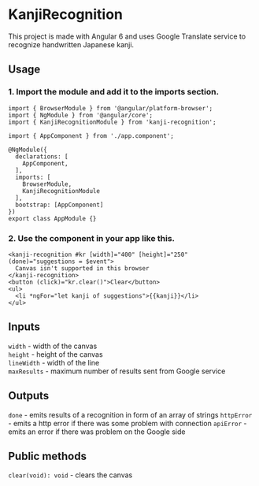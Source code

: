 # KanjiRecognition

This project is made with Angular 6 and uses Google Translate service to recognize handwritten Japanese kanji.

## Usage

### 1. Import the module and add it to the imports section.

```
import { BrowserModule } from '@angular/platform-browser';
import { NgModule } from '@angular/core';
import { KanjiRecognitionModule } from 'kanji-recognition';

import { AppComponent } from './app.component';

@NgModule({
  declarations: [
    AppComponent,
  ],
  imports: [
    BrowserModule,
    KanjiRecognitionModule
  ],
  bootstrap: [AppComponent]
})
export class AppModule {}
```

### 2. Use the component in your app like this.

```
<kanji-recognition #kr [width]="400" [height]="250" (done)="suggestions = $event">
  Canvas isn't supported in this browser
</kanji-recognition>
<button (click)="kr.clear()">Clear</button>
<ul>
  <li *ngFor="let kanji of suggestions">{{kanji}}</li>
</ul>
```

## Inputs

`width` - width of the canvas  
`height` - height of the canvas  
`lineWidth` - width of the line  
`maxResults` - maximum number of results sent from Google service

## Outputs

`done` - emits results of a recognition in form of an array of strings
`httpError` - emits a http error if there was some problem with connection
`apiError` - emits an error if there was problem on the Google side

## Public methods

`clear(void): void` - clears the canvas
